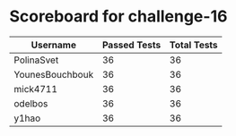 # Scoreboard for challenge-16
| Username   | Passed Tests | Total Tests |
|------------|--------------|-------------|
| PolinaSvet | 36 | 36 |
| YounesBouchbouk | 36 | 36 |
| mick4711 | 36 | 36 |
| odelbos | 36 | 36 |
| y1hao | 36 | 36 |
